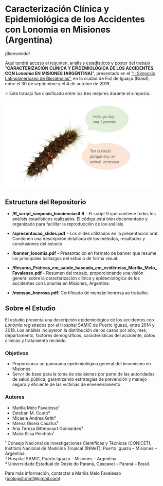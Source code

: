 # Caracterización Clínica y Epidemiológica de los Accidentes con Lonomia en Misiones (Argentina)

¡Bienvenido!

Aquí tendrá acceso al [resumen](https://github.com/MMFBio/Simposio_Latinoamericano_Biociencias_II/blob/master/Resumo_Pr%C3%A1ticas%20em%20sa%C3%BAde%20baseada%20em%20evid%C3%AAncias_Marilia%20Melo%20Favalesso.pdf), [análisis estadísticos](https://github.com/MMFBio/Simposio_Latinoamericano_Biociencias_II/blob/master/R_script_simposio_biocienciasII.R) y [poster](https://github.com/MMFBio/Simposio_Latinoamericano_Biociencias_II/blob/master/banner_lonomia.pdf) del trabajo "**CARACTERIZACIÓN CLÍNICA Y EPIDEMIOLÓGICA DE LOS ACCIDENTES CON *Lonomia* EN MISIONES (ARGENTINA)**", presentado en el ["II Simposio Latinoamericano de Biociências"](https://simposiobiociencia.wixsite.com/iisimposio), en la ciudad de Foz de Iguaçu (Brasil), entre el 30 de septiembre y el 4 de octubre de 2019.

⭐ Este trabajo fue clasificado entre los tres mejores durante el simposio.

![](oi_lonomia.png)


## Estructura del Repositorio

- **/R_script_simposio_biocienciasII.R** - El script R que contiene todos los análisis estadísticos realizados. El código está bien documentado y organizado para facilitar la reproducción de los análisis.
  
- **/apresentacao_slides.pdf** - Los slides utilizados en la presentación oral. Contienen una descripción detallada de los métodos, resultados y conclusiones del estudio.
  
- **/banner_lonomia.pdf** - Presentación en formato de banner que resume los principales hallazgos del estudio de forma visual.
  
- **/Resumo_Práticas_em_saúde_baseada_em_evidências_Marilia_Melo_Favalesso.pdf** - Resumen del trabajo, proporcionando una visión general sobre la caracterización clínica y epidemiológica de los accidentes con Lonomia en Misiones, Argentina.

- **/mensao_honrosa.pdf**: Certificado de mensão honrosa ao trabalho. 

## Sobre el Estudio

El estudio presenta una descripción epidemiológica de los accidentes con *Lonomia* registrados por el Hospital SAMIC de Puerto Iguazú, entre 2014 y 2018. Los análisis incluyeron la distribución de los casos por año, mes, departamento, factores demográficos, características del accidente, datos clínicos y tratamiento recibido.

### Objetivos
- Proporcionar un panorama epidemiológico general del lonomismo en Misiones.
- Servir de base para la toma de decisiones por parte de las autoridades de salud pública, garantizando estrategias de prevención y manejo seguro y eficiente de las víctimas de envenenamiento.

### Autores
- Marília Melo Favalesso¹
- Esteban M. Couto²
- Micaela Andrea Gritti¹
- Milena Gisela Casafús¹
- Ana Tereza Bittencourt Guimarães³
- María Elisa Peichoto¹

¹ Consejo Nacional de Investigaciones Científicas y Técnicas (CONICET), Instituto Nacional de Medicina Tropical (INMeT), Puerto Iguazú – Misiones – Argentina.  
² Hospital SAMIC, Puerto Iguazú – Misiones – Argentina.  
³ Universidade Estadual do Oeste do Paraná, Cascavel – Paraná – Brasil.

Para más información, contactar a Marília Melo Favalesso (biologist.mmf@gmail.com).


